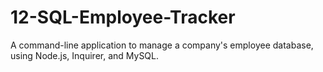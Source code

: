 # 12-SQL-Employee-Tracker
A command-line application to manage a company's employee database, using Node.js, Inquirer, and MySQL.
